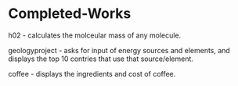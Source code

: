 # Completed-Works

h02 - calculates the molceular mass of any molecule.

geologyproject - asks for input of energy sources and elements, and displays the top 10 contries that use that source/element.

coffee - displays the ingredients and cost of coffee.
